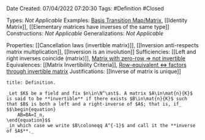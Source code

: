 <br />
<br />

Date Created: 07/04/2022 07:20:30
Tags: #Definition #Closed

Types: _Not Applicable_
Examples: [Basis Transition Map$\slash$Matrix](Basis%20Transition%20Map.md), [[Identity Matrix]], [[Elementary matrices have inverses of the same type]]
Constructions: _Not Applicable_
Generalizations: _Not Applicable_

Properties: [[Cancellation laws (invertible matrix)]], [[Inversion anti-respects matrix multiplication]], [[Inversion is an involution]]
Sufficiencies: [[Left and right inverses coincide (matrix)]], [Matrix with zero-row $\Rightarrow$ not invertible](Matrix%20with%20zero-row%20implies%20not%20invertible.md)
Equivalences: [[Matrix Invertibility Criteria]], [Row-equivalent $\Leftrightarrow$ factors through invertible matrix](Row-equivalent%20iff%20factors%20through%20invertible%20matrix.md)
Justifications: [[Inverse of matrix is unique]]

``` ad-Definition
title: Definition.

_Let $K$ be a field and fix $n\in\N^\ast$. A matrix $A\in\mat{n}{K}$ is said to be **invertible** if there exists $B\in\mat{n}{K}$ such that $B$ is both a left and a right-inverse of $A$; that is, if_
$$\begin{equation}
    AB=BA=I_n,
\end{equation}$$
_in which case we write $B\coloneqq A^{-1}$ and call it the **inverse of $A$**._

```
